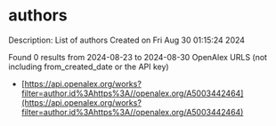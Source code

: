 # authors
Description: List of authors
Created on Fri Aug 30 01:15:24 2024

Found 0 results from 2024-08-23 to 2024-08-30
OpenAlex URLS (not including from_created_date or the API key)
- [https://api.openalex.org/works?filter=author.id%3Ahttps%3A//openalex.org/A5003442464](https://api.openalex.org/works?filter=author.id%3Ahttps%3A//openalex.org/A5003442464)

